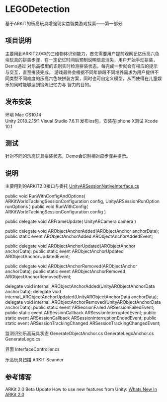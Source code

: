 # LEGODetection
基于ARKIT的乐高玩具增强现实益智类游戏探索——第一部分

## 项目说明
主要用到ARKIT2.0中的三维物体识别能力，首先需要用户提前观察记忆乐高六色块玩具的拼装步骤，在一定记忆时间后预制说明信息消失，用户开始手动拼装，Demo通过
对乐高模型的识别实时检测拼装状态，每完成一步就会有相应的提示与交互，直至拼装完成。
游戏最终会根据不同年龄段不同培养需求为用户提供不同类型不同难度的乐高六色块拼装方案，同时也可自定义模型，从而使得在儿童娱乐的同时能够达到锻炼记忆力与
智力的目的。


## 发布安装
环境
Mac OS10.14   
Unity 2018.2.15f1
Visual Studio 7.6.11
发布ios包，安装在Iphone X测试
Xcode 10.1

## 测试
针对不同的乐高玩具拼装状态，Demo会识别相对应步骤并提示。

## 说明

主要用到的ARKIT2.0接口与委托
[UnityARSessionNativeInterface.cs](./Assets/UnityARKitPlugin/Plugins/iOS/UnityARKit/NativeInterface/UnityARSessionNativeInterface.cs) 

public void RunWithConfigAndOptions( ARKitWorldTackingSessionConfiguration config, UnityARSessionRunOption runOptions )
public void RunWithConfig( ARKitWorldTackingSessionConfiguration config )

public delegate void ARFrameUpdate( UnityARCamera camera )

public delegate void ARObjectAnchorAdded(ARObjectAnchor anchorData);
public static event ARObjectAnchorAdded ARObjectAnchorAddedEvent;

public delegate void ARObjectAnchorUpdated(ARObjectAnchor anchorData);
public static event ARObjectAnchorUpdated ARObjectAnchorUpdatedEvent;

public delegate void ARObjectAnchorRemoved(ARObjectAnchor anchorData);
public static event ARObjectAnchorRemoved ARObjectAnchorRemovedEvent;

delegate void internal_ARObjectAnchorAdded(UnityARObjectAnchorData anchorData);
delegate void internal_ARObjectAnchorUpdated(UnityARObjectAnchorData anchorData);
delegate void internal_ARObjectAnchorRemoved(UnityARObjectAnchorData anchorData);
public static event ARSessionFailed ARSessionFailedEvent;
public static event ARSessionCallback ARSessionInterruptedEvent;
public static event ARSessionCallback ARSessioninterruptionEndedEvent;
public static event ARSessionTrackingChanged ARSessionTrackingChangedEvent;

监测识别乐高玩具状态
GenerateObjectAnchor.cs
GenerateLegoAnchor.cs
GenerateLego.cs

界面
InterfaceController.cs

乐高玩具扫描
ARKIT Scanner

## 参考博客
ARKit 2.0 Beta Update
How to use new features from Unity: [Whats New In ARKit 2.0](./docs/WhatsNewInARKit2_0.md)
